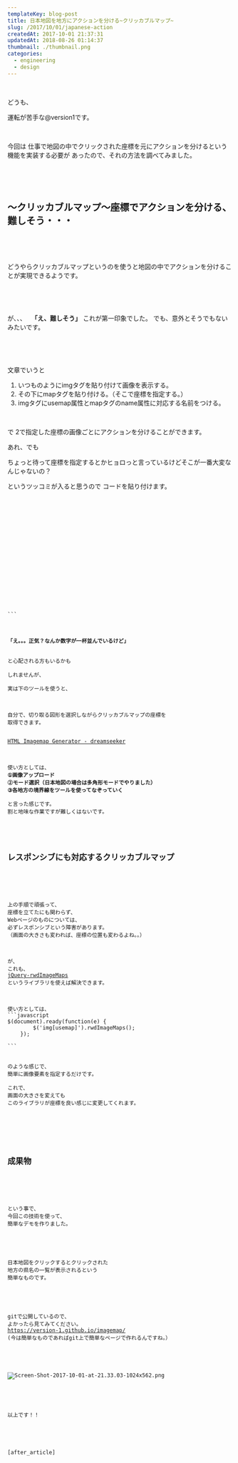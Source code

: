 ```yaml
---
templateKey: blog-post
title: 日本地図を地方にアクションを分ける~クリッカブルマップ~
slug: /2017/10/01/japanese-action
createdAt: 2017-10-01 21:37:31
updatedAt: 2018-08-26 01:14:37
thumbnail: ./thumbnail.png
categories: 
  - engineering
  - design
---
```


&nbsp;

どうも、

運転が苦手な@version1です。



&nbsp;

今回は
仕事で地図の中でクリックされた座標を元にアクションを分けるという機能を実装する必要が
あったので、それの方法を調べてみました。

&nbsp;

<div class="after-intro"></div>

&nbsp;
<h2 class="chapter">〜クリッカブルマップ〜座標でアクションを分ける、難しそう・・・</h2>
&nbsp;

&nbsp;

どうやらクリッカブルマップというのを使うと地図の中でアクションを分けることが実現できるようです。

&nbsp;

&nbsp;

が、、、
&nbsp;
<strong>「え、難しそう」</strong>
これが第一印象でした。
でも、意外とそうでもないみたいです。

&nbsp;
<div class="mid-article"></div>
&nbsp;

文章でいうと
<ol>
 	<li>
いつものようにimgタグを貼り付けて画像を表示する。
</li>
 	<li>
その下にmapタグを貼り付ける。（そこで座標を指定する。）
</li>
 	<li>
imgタグにusemap属性とmapタグのname属性に対応する名前をつける。
</li>
</ol>
&nbsp;

で
2で指定した座標の画像ごとにアクションを分けることができます。

あれ、でも

ちょっと待って座標を指定するとかヒョロっと言っているけどそこが一番大変なんじゃないの？

というツッコミが入ると思うので
コードを貼り付けます。

&nbsp;

&nbsp;
<pre><code  class="language-markup"><div class="map_japan">
  <img src="img/color_ken_nashi.gif" usemap="#ImageMap" alt="" />
  <map name="ImageMap">
    <area shape="poly" coords="695,20,779,96,816,82,806,104,811,117,831,118,783,140,741,143,716,168,661,132,633,142,611,127,625,144,638,161,620,159,593,171,590,162,598,145,589,133,592,119,614,114,623,111,619,100,626,96,636,104,656,106,663,85,676,82,673,83" alt="hokkaido" />
    <area shape="poly" coords="632,169,652,177,647,178,641,191,662,235,629,296,611,295,601,315,606,337,532,337,531,325,553,309,562,290,553,279,579,248,583,229,576,229,573,223,589,215,582,197,632,169,632,169" alt="tohoku" />
    <area shape="poly" coords="594,350,532,339,504,341,489,357,499,363,500,377,515,394,504,401,509,411,524,410,539,421,560,417,574,401,587,399,577,381,577,381" alt="kanto" />
    <area shape="poly" coords="494,430,510,417,504,402,514,393,500,378,497,365,489,358,503,342,528,336,528,324,552,310,562,290,552,282,502,321,455,330,447,338,434,331,453,309,450,307,429,312,419,340,378,365,378,370,369,378,355,372,358,382,369,389,397,376,397,395,407,399,414,417,421,422,421,422" alt="cyubu" />
    <area shape="poly" coords="409,405,406,397,396,394,393,374,366,387,354,372,354,364,314,362,318,372,303,388,306,399,321,399,335,409,327,437,355,455,393,432,403,433,410,426,410,426" alt="kansai" />
    <area shape="poly" coords="315,367,246,360,187,384,182,392,156,390,152,405,176,413,213,420,222,403,230,409,260,409,266,403,286,407,306,400,301,401" alt="cyugoku" />
    <area shape="poly" coords="264,420,282,410,307,420,312,436,291,446,280,454,265,443,245,445,239,453,228,458,223,469,209,463,205,456,208,443,194,433,217,429,235,414,244,422,242,422" alt="shikoku" />
    <area shape="poly" coords="81,419,154,406,152,415,169,423,177,420,182,425,169,432,174,438,183,438,184,445,180,451,190,455,139,510,106,517,86,501,98,469,94,443,82,437,82,437" alt="kyushu" />
  </map>
</div>

```
&nbsp;

&nbsp;
<strong>「え。。。正気？なんか数字が一杯並んでいるけど」</strong>
&nbsp;

と心配される方もいるかも

しれませんが、

実は下のツールを使うと、

&nbsp;

自分で、切り取る図形を選択しながらクリッカブルマップの座標を
取得できます。


<a href="https://labs.d-s-b.jp/ImagemapGenerator/">HTML Imagemap Generator - dreamseeker</a>

&nbsp;

使い方としては、
<strong>①画像アップロード</strong>
<strong>②モード選択（日本地図の場合は多角形モードでやりました）</strong>
<strong>③各地方の境界線をツールを使ってなぞっていく</strong>

と言った感じです。
割と地味な作業ですが難しくはないです。

&nbsp;

&nbsp;
<h2 class="chapter">レスポンシブにも対応するクリッカブルマップ</h2>
&nbsp;

&nbsp;

上の手順で頑張って、
座標を立てたにも関わらず、
Webページのものについては、
必ずレスポンシブという障害があります。
（画面の大きさも変われば、座標の位置も変わるよね。。）

&nbsp;

が、
これも、
<a href="https://github.com/stowball/jQuery-rwdImageMaps">jQuery-rwdImageMaps</a>
というライブラリを使えば解決できます。

&nbsp;

使い方としては、
```javascript
$(document).ready(function(e) {
        $('img[usemap]').rwdImageMaps();
    });

```
&nbsp;

のような感じで、
簡単に画像要素を指定するだけです。

これで、
画面の大きさを変えても
このライブラリが座標を良い感じに変更してくれます。

&nbsp;

&nbsp;

&nbsp;
<h2 class="chapter">成果物</h2>
&nbsp;

&nbsp;

という事で、
今回この技術を使って、
簡単なデモを作りました。

&nbsp;

&nbsp;

日本地図をクリックするとクリックされた
地方の県名の一覧が表示されるという
簡単なものです。

&nbsp;

&nbsp;

gitで公開しているので、
よかったら見てみてください。
<a href="https://version-1.github.io/imagemap/">https://version-1.github.io/imagemap/</a>
(今は簡単なものであればgit上で簡単なページで作れるんですね。）

&nbsp;

&nbsp;

<img class="post-image" src="./Screen-Shot-2017-10-01-at-21.33.03-1024x562.png" alt="Screen-Shot-2017-10-01-at-21.33.03-1024x562.png"/>

&nbsp;

&nbsp;

以上です！！

&nbsp;

&nbsp;

[after_article]

&nbsp;

&nbsp;
